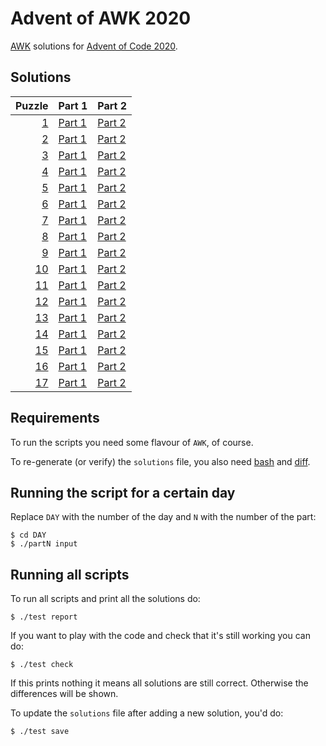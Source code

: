 # Advent of AWK 2020

[AWK](https://en.wikipedia.org/wiki/AWK) solutions for
[Advent of Code 2020](https://adventofcode.com/2020).

## Solutions

| Puzzle   | Part 1             | Part 2             |
| --------:| ------------------ | ------------------ |
| [1][1]   | [Part 1](01/part1) | [Part 2](01/part2) |
| [2][2]   | [Part 1](02/part1) | [Part 2](02/part2) |
| [3][3]   | [Part 1](03/part1) | [Part 2](03/part2) |
| [4][4]   | [Part 1](04/part1) | [Part 2](04/part2) |
| [5][5]   | [Part 1](05/part1) | [Part 2](05/part2) |
| [6][6]   | [Part 1](06/part1) | [Part 2](06/part2) |
| [7][7]   | [Part 1](07/part1) | [Part 2](07/part2) |
| [8][8]   | [Part 1](08/part1) | [Part 2](08/part2) |
| [9][9]   | [Part 1](09/part1) | [Part 2](09/part2) |
| [10][10] | [Part 1](10/part1) | [Part 2](10/part2) |
| [11][11] | [Part 1](11/part1) | [Part 2](11/part2) |
| [12][12] | [Part 1](12/part1) | [Part 2](12/part2) |
| [13][13] | [Part 1](13/part1) | [Part 2](13/part2) |
| [14][14] | [Part 1](14/part1) | [Part 2](14/part2) |
| [15][15] | [Part 1](15/part1) | [Part 2](15/part2) |
| [16][16] | [Part 1](16/part1) | [Part 2](16/part2) |
| [17][17] | [Part 1](17/part1) | [Part 2](17/part2) |

## Requirements

To run the scripts you need some flavour of `AWK`, of course.

To re-generate (or verify) the `solutions` file, you also need
[bash](https://en.wikipedia.org/wiki/Bash_(Unix_shell)) and
[diff](https://en.wikipedia.org/wiki/Diff).

## Running the script for a certain day

Replace `DAY` with the number of the day and `N` with the number of the part:

	$ cd DAY
	$ ./partN input

## Running all scripts

To run all scripts and print all the solutions do:

	$ ./test report

If you want to play with the code and check that it's still working you can
do:

	$ ./test check

If this prints nothing it means all solutions are still correct.
Otherwise the differences will be shown.

To update the `solutions` file after adding a new solution, you'd do:

	$ ./test save

[1]: https://adventofcode.com/2020/day/1
[2]: https://adventofcode.com/2020/day/2
[3]: https://adventofcode.com/2020/day/3
[4]: https://adventofcode.com/2020/day/4
[5]: https://adventofcode.com/2020/day/5
[6]: https://adventofcode.com/2020/day/6
[7]: https://adventofcode.com/2020/day/7
[8]: https://adventofcode.com/2020/day/8
[9]: https://adventofcode.com/2020/day/9
[10]: https://adventofcode.com/2020/day/10
[11]: https://adventofcode.com/2020/day/11
[12]: https://adventofcode.com/2020/day/12
[13]: https://adventofcode.com/2020/day/13
[14]: https://adventofcode.com/2020/day/14
[15]: https://adventofcode.com/2020/day/15
[16]: https://adventofcode.com/2020/day/16
[17]: https://adventofcode.com/2020/day/17
